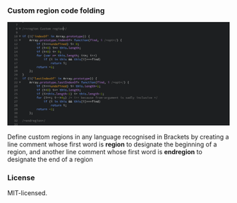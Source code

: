 ### Custom region code folding

![Alt text](./screenshot.png?raw=true "custom region")

Define custom regions in any language recognised in Brackets by creating a line comment whose first word is **region** to designate the beginning of a region, and another line comment whose first word is **endregion** to designate the end of a region

### License
MIT-licensed.
